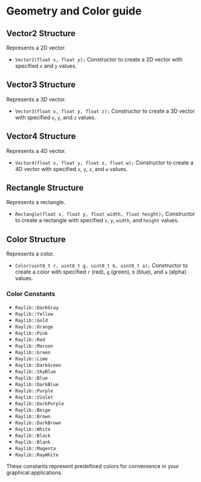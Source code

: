 # Geometry and Color guide

## Vector2 Structure

Represents a 2D vector.

- `Vector2(float x, float y);`
  Constructor to create a 2D vector with specified `x` and `y` values.
  
## Vector3 Structure

Represents a 3D vector.

- `Vector3(float x, float y, float z);`
  Constructor to create a 3D vector with specified `x`, `y`, and `z` values.

## Vector4 Structure

Represents a 4D vector.

- `Vector4(float x, float y, float z, float w);`
  Constructor to create a 4D vector with specified `x`, `y`, `z`, and `w` values.

## Rectangle Structure

Represents a rectangle.

- `Rectangle(float x, float y, float width, float height);`
  Constructor to create a rectangle with specified `x`, `y`, `width`, and `height` values.

## Color Structure

Represents a color.

- `Color(uint8_t r, uint8_t g, uint8_t b, uint8_t a);`
  Constructor to create a color with specified `r` (red), `g` (green), `b` (blue), and `a` (alpha) values.

### Color Constants

- `Raylib::DarkGray`
- `Raylib::Yellow`
- `Raylib::Gold`
- `Raylib::Orange`
- `Raylib::Pink`
- `Raylib::Red`
- `Raylib::Maroon`
- `Raylib::Green`
- `Raylib::Lime`
- `Raylib::DarkGreen`
- `Raylib::SkyBlue`
- `Raylib::Blue`
- `Raylib::DarkBlue`
- `Raylib::Purple`
- `Raylib::Violet`
- `Raylib::DarkPurple`
- `Raylib::Beige`
- `Raylib::Brown`
- `Raylib::DarkBrown`
- `Raylib::White`
- `Raylib::Black`
- `Raylib::Blank`
- `Raylib::Magenta`
- `Raylib::RayWhite`

These constants represent predefined colors for convenience in your graphical applications.
